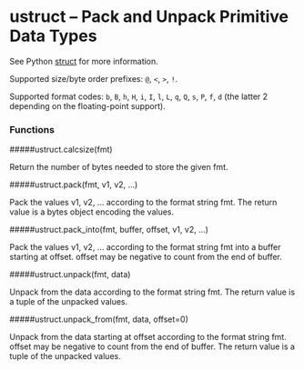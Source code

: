 # ustruct – Pack and Unpack Primitive Data Types
See Python [struct](https://docs.python.org/3/library/struct.html) for more information.

Supported size/byte order prefixes: ``@``, ``<``, ``>``, ``!``.

Supported format codes: ``b``, ``B``, ``h``, ``H``, ``i``, ``I``, ``l``, ``L``, ``q``, ``Q``, ``s``, ``P``, ``f``, ``d`` (the latter 2 depending on the floating-point support).

### Functions

#####<function>ustruct.calcsize(fmt)</function>

Return the number of bytes needed to store the given fmt.

#####<function>ustruct.pack(fmt, v1, v2, ...)</function>

Pack the values v1, v2, ... according to the format string fmt. The return value is a bytes object encoding the values.

#####<function>ustruct.pack_into(fmt, buffer, offset, v1, v2, ...)</function>

Pack the values v1, v2, ... according to the format string fmt into a buffer starting at offset. offset may be negative to count from the end of buffer.

#####<function>ustruct.unpack(fmt, data)</function>

Unpack from the data according to the format string fmt. The return value is a tuple of the unpacked values.

#####<function>ustruct.unpack_from(fmt, data, offset=0)</function>

Unpack from the data starting at offset according to the format string fmt. offset may be negative to count from the end of buffer. The return value is a tuple of the unpacked values.
